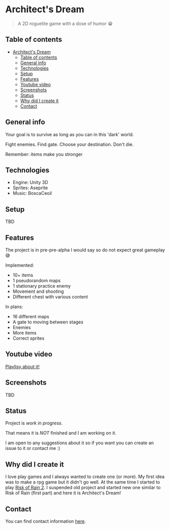 # Architect's Dream

> A 2D roguelite game with a dose of humor :grin:

## Table of contents

- [Architect's Dream](#architects-dream)
  - [Table of contents](#table-of-contents)
  - [General info](#general-info)
  - [Technologies](#technologies)
  - [Setup](#setup)
  - [Features](#features)
  - [Youtube video](#youtube-video)
  - [Screenshots](#screenshots)
  - [Status](#status)
  - [Why did I create it](#why-did-i-create-it)
  - [Contact](#contact)

## General info

Your goal is to survive as long as you can in this 'dark' world.

Fight enemies. Find gate. Choose your destination. Don't die.

Remember: items make you stronger

## Technologies

* Engine: Unity 3D
* Sprites: Aseprite
* Music: BoscaCeoil

## Setup

TBD

## Features

The project is in pre-pre-alpha I would say so do not expect great gameplay :sweat_smile:

Implemented:

* 10+ items
* 1 pseudorandom maps
* 1 stationary practice enemy
* Movement and shooting
* Different chest with various content

In plans:

* 16 different maps
* A gate to moving between stages
* Enemies
* More items
* Correct sprites

## Youtube video

[Playlisy about it!](https://www.youtube.com/watch?v=FwzFYSictSQ&list=PL38UXmZq3xXmpF_ji6-UATfILLv2F2PDx)

## Screenshots

TBD

## Status

Project is _work in progress_.

That means it is _NOT_ finished and I am working on it.

I am open to any suggestions about it so if you want you can create an issue to it or contact me :)

## Why did I create it

I love play games and I always wanted to create one (or more). My first idea was to make a rpg game but it didn't go well. At the same time I started to play [Risk of Rain 2](https://www.riskofrain.com/). I suspended old project and started new one similar to Risk of Rain (first part) and here it is Architect's Dream!

## Contact

You can find contact information [here](https://jacek-jendrzejewski.azurewebsites.net/Contact).
